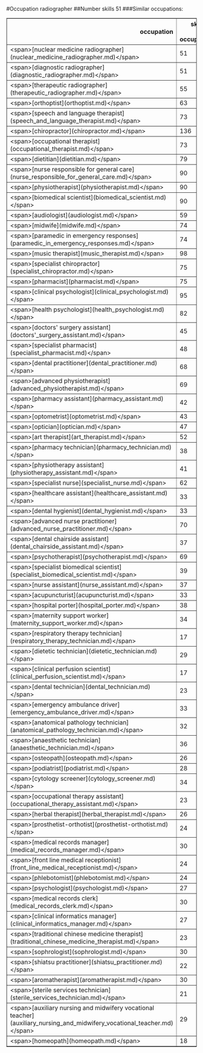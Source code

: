#Occupation radiographer
##Number skills 51
###Similar occupations:
<table border="1" class="dataframe">
  <thead>
    <tr style="text-align: right;">
      <th>occupation</th>
      <th>skills in this occupation</th>
      <th>skills that match radiographer</th>
      <th>percentage match with radiographer</th>
      <th>skills not in radiographer</th>
    </tr>
  </thead>
  <tbody>
    <tr>
      <td>&lt;span&gt;[nuclear medicine radiographer](nuclear_medicine_radiographer.md)&lt;/span&gt;</td>
      <td>51</td>
      <td>41</td>
      <td>0.803922</td>
      <td>10</td>
    </tr>
    <tr>
      <td>&lt;span&gt;[diagnostic radiographer](diagnostic_radiographer.md)&lt;/span&gt;</td>
      <td>51</td>
      <td>41</td>
      <td>0.803922</td>
      <td>10</td>
    </tr>
    <tr>
      <td>&lt;span&gt;[therapeutic radiographer](therapeutic_radiographer.md)&lt;/span&gt;</td>
      <td>55</td>
      <td>40</td>
      <td>0.784314</td>
      <td>15</td>
    </tr>
    <tr>
      <td>&lt;span&gt;[orthoptist](orthoptist.md)&lt;/span&gt;</td>
      <td>63</td>
      <td>27</td>
      <td>0.529412</td>
      <td>36</td>
    </tr>
    <tr>
      <td>&lt;span&gt;[speech and language therapist](speech_and_language_therapist.md)&lt;/span&gt;</td>
      <td>73</td>
      <td>27</td>
      <td>0.529412</td>
      <td>46</td>
    </tr>
    <tr>
      <td>&lt;span&gt;[chiropractor](chiropractor.md)&lt;/span&gt;</td>
      <td>136</td>
      <td>26</td>
      <td>0.509804</td>
      <td>110</td>
    </tr>
    <tr>
      <td>&lt;span&gt;[occupational therapist](occupational_therapist.md)&lt;/span&gt;</td>
      <td>73</td>
      <td>26</td>
      <td>0.509804</td>
      <td>47</td>
    </tr>
    <tr>
      <td>&lt;span&gt;[dietitian](dietitian.md)&lt;/span&gt;</td>
      <td>79</td>
      <td>26</td>
      <td>0.509804</td>
      <td>53</td>
    </tr>
    <tr>
      <td>&lt;span&gt;[nurse responsible for general care](nurse_responsible_for_general_care.md)&lt;/span&gt;</td>
      <td>90</td>
      <td>25</td>
      <td>0.490196</td>
      <td>65</td>
    </tr>
    <tr>
      <td>&lt;span&gt;[physiotherapist](physiotherapist.md)&lt;/span&gt;</td>
      <td>90</td>
      <td>23</td>
      <td>0.450980</td>
      <td>67</td>
    </tr>
    <tr>
      <td>&lt;span&gt;[biomedical scientist](biomedical_scientist.md)&lt;/span&gt;</td>
      <td>90</td>
      <td>23</td>
      <td>0.450980</td>
      <td>67</td>
    </tr>
    <tr>
      <td>&lt;span&gt;[audiologist](audiologist.md)&lt;/span&gt;</td>
      <td>59</td>
      <td>22</td>
      <td>0.431373</td>
      <td>37</td>
    </tr>
    <tr>
      <td>&lt;span&gt;[midwife](midwife.md)&lt;/span&gt;</td>
      <td>74</td>
      <td>21</td>
      <td>0.411765</td>
      <td>53</td>
    </tr>
    <tr>
      <td>&lt;span&gt;[paramedic in emergency responses](paramedic_in_emergency_responses.md)&lt;/span&gt;</td>
      <td>74</td>
      <td>21</td>
      <td>0.411765</td>
      <td>53</td>
    </tr>
    <tr>
      <td>&lt;span&gt;[music therapist](music_therapist.md)&lt;/span&gt;</td>
      <td>98</td>
      <td>21</td>
      <td>0.411765</td>
      <td>77</td>
    </tr>
    <tr>
      <td>&lt;span&gt;[specialist chiropractor](specialist_chiropractor.md)&lt;/span&gt;</td>
      <td>75</td>
      <td>21</td>
      <td>0.411765</td>
      <td>54</td>
    </tr>
    <tr>
      <td>&lt;span&gt;[pharmacist](pharmacist.md)&lt;/span&gt;</td>
      <td>75</td>
      <td>20</td>
      <td>0.392157</td>
      <td>55</td>
    </tr>
    <tr>
      <td>&lt;span&gt;[clinical psychologist](clinical_psychologist.md)&lt;/span&gt;</td>
      <td>95</td>
      <td>20</td>
      <td>0.392157</td>
      <td>75</td>
    </tr>
    <tr>
      <td>&lt;span&gt;[health psychologist](health_psychologist.md)&lt;/span&gt;</td>
      <td>82</td>
      <td>20</td>
      <td>0.392157</td>
      <td>62</td>
    </tr>
    <tr>
      <td>&lt;span&gt;[doctors' surgery assistant](doctors'_surgery_assistant.md)&lt;/span&gt;</td>
      <td>45</td>
      <td>19</td>
      <td>0.372549</td>
      <td>26</td>
    </tr>
    <tr>
      <td>&lt;span&gt;[specialist pharmacist](specialist_pharmacist.md)&lt;/span&gt;</td>
      <td>48</td>
      <td>19</td>
      <td>0.372549</td>
      <td>29</td>
    </tr>
    <tr>
      <td>&lt;span&gt;[dental practitioner](dental_practitioner.md)&lt;/span&gt;</td>
      <td>68</td>
      <td>18</td>
      <td>0.352941</td>
      <td>50</td>
    </tr>
    <tr>
      <td>&lt;span&gt;[advanced physiotherapist](advanced_physiotherapist.md)&lt;/span&gt;</td>
      <td>69</td>
      <td>18</td>
      <td>0.352941</td>
      <td>51</td>
    </tr>
    <tr>
      <td>&lt;span&gt;[pharmacy assistant](pharmacy_assistant.md)&lt;/span&gt;</td>
      <td>42</td>
      <td>18</td>
      <td>0.352941</td>
      <td>24</td>
    </tr>
    <tr>
      <td>&lt;span&gt;[optometrist](optometrist.md)&lt;/span&gt;</td>
      <td>43</td>
      <td>18</td>
      <td>0.352941</td>
      <td>25</td>
    </tr>
    <tr>
      <td>&lt;span&gt;[optician](optician.md)&lt;/span&gt;</td>
      <td>47</td>
      <td>18</td>
      <td>0.352941</td>
      <td>29</td>
    </tr>
    <tr>
      <td>&lt;span&gt;[art therapist](art_therapist.md)&lt;/span&gt;</td>
      <td>52</td>
      <td>18</td>
      <td>0.352941</td>
      <td>34</td>
    </tr>
    <tr>
      <td>&lt;span&gt;[pharmacy technician](pharmacy_technician.md)&lt;/span&gt;</td>
      <td>38</td>
      <td>17</td>
      <td>0.333333</td>
      <td>21</td>
    </tr>
    <tr>
      <td>&lt;span&gt;[physiotherapy assistant](physiotherapy_assistant.md)&lt;/span&gt;</td>
      <td>41</td>
      <td>17</td>
      <td>0.333333</td>
      <td>24</td>
    </tr>
    <tr>
      <td>&lt;span&gt;[specialist nurse](specialist_nurse.md)&lt;/span&gt;</td>
      <td>62</td>
      <td>16</td>
      <td>0.313725</td>
      <td>46</td>
    </tr>
    <tr>
      <td>&lt;span&gt;[healthcare assistant](healthcare_assistant.md)&lt;/span&gt;</td>
      <td>33</td>
      <td>16</td>
      <td>0.313725</td>
      <td>17</td>
    </tr>
    <tr>
      <td>&lt;span&gt;[dental hygienist](dental_hygienist.md)&lt;/span&gt;</td>
      <td>33</td>
      <td>16</td>
      <td>0.313725</td>
      <td>17</td>
    </tr>
    <tr>
      <td>&lt;span&gt;[advanced nurse practitioner](advanced_nurse_practitioner.md)&lt;/span&gt;</td>
      <td>70</td>
      <td>16</td>
      <td>0.313725</td>
      <td>54</td>
    </tr>
    <tr>
      <td>&lt;span&gt;[dental chairside assistant](dental_chairside_assistant.md)&lt;/span&gt;</td>
      <td>37</td>
      <td>16</td>
      <td>0.313725</td>
      <td>21</td>
    </tr>
    <tr>
      <td>&lt;span&gt;[psychotherapist](psychotherapist.md)&lt;/span&gt;</td>
      <td>69</td>
      <td>16</td>
      <td>0.313725</td>
      <td>53</td>
    </tr>
    <tr>
      <td>&lt;span&gt;[specialist biomedical scientist](specialist_biomedical_scientist.md)&lt;/span&gt;</td>
      <td>39</td>
      <td>16</td>
      <td>0.313725</td>
      <td>23</td>
    </tr>
    <tr>
      <td>&lt;span&gt;[nurse assistant](nurse_assistant.md)&lt;/span&gt;</td>
      <td>37</td>
      <td>15</td>
      <td>0.294118</td>
      <td>22</td>
    </tr>
    <tr>
      <td>&lt;span&gt;[acupuncturist](acupuncturist.md)&lt;/span&gt;</td>
      <td>33</td>
      <td>13</td>
      <td>0.254902</td>
      <td>20</td>
    </tr>
    <tr>
      <td>&lt;span&gt;[hospital porter](hospital_porter.md)&lt;/span&gt;</td>
      <td>38</td>
      <td>12</td>
      <td>0.235294</td>
      <td>26</td>
    </tr>
    <tr>
      <td>&lt;span&gt;[maternity support worker](maternity_support_worker.md)&lt;/span&gt;</td>
      <td>34</td>
      <td>12</td>
      <td>0.235294</td>
      <td>22</td>
    </tr>
    <tr>
      <td>&lt;span&gt;[respiratory therapy technician](respiratory_therapy_technician.md)&lt;/span&gt;</td>
      <td>17</td>
      <td>11</td>
      <td>0.215686</td>
      <td>6</td>
    </tr>
    <tr>
      <td>&lt;span&gt;[dietetic technician](dietetic_technician.md)&lt;/span&gt;</td>
      <td>29</td>
      <td>11</td>
      <td>0.215686</td>
      <td>18</td>
    </tr>
    <tr>
      <td>&lt;span&gt;[clinical perfusion scientist](clinical_perfusion_scientist.md)&lt;/span&gt;</td>
      <td>17</td>
      <td>11</td>
      <td>0.215686</td>
      <td>6</td>
    </tr>
    <tr>
      <td>&lt;span&gt;[dental technician](dental_technician.md)&lt;/span&gt;</td>
      <td>23</td>
      <td>11</td>
      <td>0.215686</td>
      <td>12</td>
    </tr>
    <tr>
      <td>&lt;span&gt;[emergency ambulance driver](emergency_ambulance_driver.md)&lt;/span&gt;</td>
      <td>33</td>
      <td>10</td>
      <td>0.196078</td>
      <td>23</td>
    </tr>
    <tr>
      <td>&lt;span&gt;[anatomical pathology technician](anatomical_pathology_technician.md)&lt;/span&gt;</td>
      <td>32</td>
      <td>10</td>
      <td>0.196078</td>
      <td>22</td>
    </tr>
    <tr>
      <td>&lt;span&gt;[anaesthetic technician](anaesthetic_technician.md)&lt;/span&gt;</td>
      <td>36</td>
      <td>10</td>
      <td>0.196078</td>
      <td>26</td>
    </tr>
    <tr>
      <td>&lt;span&gt;[osteopath](osteopath.md)&lt;/span&gt;</td>
      <td>26</td>
      <td>9</td>
      <td>0.176471</td>
      <td>17</td>
    </tr>
    <tr>
      <td>&lt;span&gt;[podiatrist](podiatrist.md)&lt;/span&gt;</td>
      <td>28</td>
      <td>8</td>
      <td>0.156863</td>
      <td>20</td>
    </tr>
    <tr>
      <td>&lt;span&gt;[cytology screener](cytology_screener.md)&lt;/span&gt;</td>
      <td>34</td>
      <td>8</td>
      <td>0.156863</td>
      <td>26</td>
    </tr>
    <tr>
      <td>&lt;span&gt;[occupational therapy assistant](occupational_therapy_assistant.md)&lt;/span&gt;</td>
      <td>23</td>
      <td>8</td>
      <td>0.156863</td>
      <td>15</td>
    </tr>
    <tr>
      <td>&lt;span&gt;[herbal therapist](herbal_therapist.md)&lt;/span&gt;</td>
      <td>26</td>
      <td>8</td>
      <td>0.156863</td>
      <td>18</td>
    </tr>
    <tr>
      <td>&lt;span&gt;[prosthetist-orthotist](prosthetist-orthotist.md)&lt;/span&gt;</td>
      <td>24</td>
      <td>8</td>
      <td>0.156863</td>
      <td>16</td>
    </tr>
    <tr>
      <td>&lt;span&gt;[medical records manager](medical_records_manager.md)&lt;/span&gt;</td>
      <td>30</td>
      <td>8</td>
      <td>0.156863</td>
      <td>22</td>
    </tr>
    <tr>
      <td>&lt;span&gt;[front line medical receptionist](front_line_medical_receptionist.md)&lt;/span&gt;</td>
      <td>24</td>
      <td>8</td>
      <td>0.156863</td>
      <td>16</td>
    </tr>
    <tr>
      <td>&lt;span&gt;[phlebotomist](phlebotomist.md)&lt;/span&gt;</td>
      <td>24</td>
      <td>8</td>
      <td>0.156863</td>
      <td>16</td>
    </tr>
    <tr>
      <td>&lt;span&gt;[psychologist](psychologist.md)&lt;/span&gt;</td>
      <td>27</td>
      <td>7</td>
      <td>0.137255</td>
      <td>20</td>
    </tr>
    <tr>
      <td>&lt;span&gt;[medical records clerk](medical_records_clerk.md)&lt;/span&gt;</td>
      <td>30</td>
      <td>7</td>
      <td>0.137255</td>
      <td>23</td>
    </tr>
    <tr>
      <td>&lt;span&gt;[clinical informatics manager](clinical_informatics_manager.md)&lt;/span&gt;</td>
      <td>27</td>
      <td>7</td>
      <td>0.137255</td>
      <td>20</td>
    </tr>
    <tr>
      <td>&lt;span&gt;[traditional chinese medicine therapist](traditional_chinese_medicine_therapist.md)&lt;/span&gt;</td>
      <td>23</td>
      <td>6</td>
      <td>0.117647</td>
      <td>17</td>
    </tr>
    <tr>
      <td>&lt;span&gt;[sophrologist](sophrologist.md)&lt;/span&gt;</td>
      <td>30</td>
      <td>6</td>
      <td>0.117647</td>
      <td>24</td>
    </tr>
    <tr>
      <td>&lt;span&gt;[shiatsu practitioner](shiatsu_practitioner.md)&lt;/span&gt;</td>
      <td>22</td>
      <td>6</td>
      <td>0.117647</td>
      <td>16</td>
    </tr>
    <tr>
      <td>&lt;span&gt;[aromatherapist](aromatherapist.md)&lt;/span&gt;</td>
      <td>30</td>
      <td>6</td>
      <td>0.117647</td>
      <td>24</td>
    </tr>
    <tr>
      <td>&lt;span&gt;[sterile services technician](sterile_services_technician.md)&lt;/span&gt;</td>
      <td>21</td>
      <td>6</td>
      <td>0.117647</td>
      <td>15</td>
    </tr>
    <tr>
      <td>&lt;span&gt;[auxiliary nursing and midwifery vocational teacher](auxiliary_nursing_and_midwifery_vocational_teacher.md)&lt;/span&gt;</td>
      <td>29</td>
      <td>6</td>
      <td>0.117647</td>
      <td>23</td>
    </tr>
    <tr>
      <td>&lt;span&gt;[homeopath](homeopath.md)&lt;/span&gt;</td>
      <td>18</td>
      <td>6</td>
      <td>0.117647</td>
      <td>12</td>
    </tr>
  </tbody>
</table>
